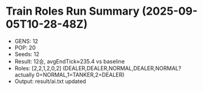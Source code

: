 # Train Roles Run Summary (2025-09-05T10-28-48Z)
- GENS: 12
- POP: 20
- Seeds: 12
- Result: 12승, avgEndTick≈235.4 vs baseline
- Roles: [2,2,1,2,0,2] (DEALER,DEALER,NORMAL,DEALER,NORMAL? actually 0=NORMAL,1=TANKER,2=DEALER)
- Output: result/ai.txt updated

